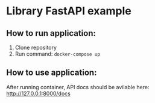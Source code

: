 # Library FastAPI example

## How to run application:
1. Clone repository
2. Run command: ```docker-compose up```

## How to use application:
After running container, API docs should be avilable here: http://127.0.0.1:8000/docs